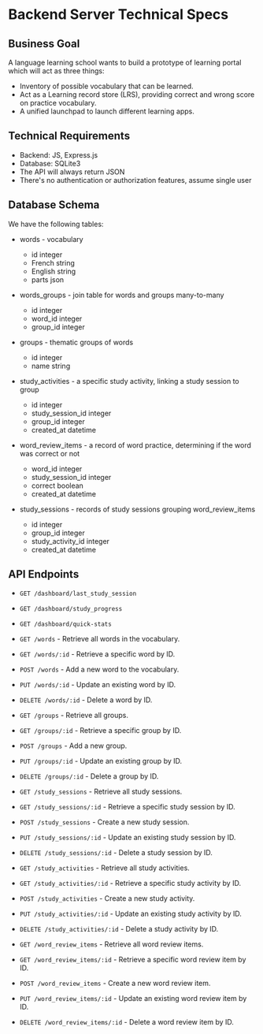 # Backend Server Technical Specs

## Business Goal
A language learning school wants to build a prototype of learning portal which will act as three things:
- Inventory of possible vocabulary that can be learned.
- Act as a  Learning record store (LRS), providing correct and wrong score on practice vocabulary.
- A unified launchpad to launch different learning apps.

## Technical Requirements
- Backend: JS, Express.js
- Database: SQLite3
- The API will always return JSON
- There's no authentication or authorization features, assume single user

## Database Schema
We have the following tables:
- words - vocabulary
    - id integer
    - French string
    - English string
    - parts json

- words_groups - join table for words and groups many-to-many
    - id integer
    - word_id integer
    - group_id integer

- groups - thematic groups of words
    - id integer
    - name string

- study_activities - a specific study activity, linking a study session to group
    - id integer
    - study_session_id integer
    - group_id integer
    - created_at datetime

- word_review_items - a record of word practice, determining if the word was correct or not 
    - word_id integer
    - study_session_id integer
    - correct boolean
    - created_at datetime

- study_sessions - records of study sessions grouping word_review_items
    - id integer
    - group_id integer
    - study_activity_id integer
    - created_at datetime

## API Endpoints
- `GET /dashboard/last_study_session`
- `GET /dashboard/study_progress`
- `GET /dashboard/quick-stats`

- `GET /words` - Retrieve all words in the vocabulary.
- `GET /words/:id` - Retrieve a specific word by ID.
- `POST /words` - Add a new word to the vocabulary.
- `PUT /words/:id` - Update an existing word by ID.
- `DELETE /words/:id` - Delete a word by ID.

- `GET /groups` - Retrieve all groups.
- `GET /groups/:id` - Retrieve a specific group by ID.
- `POST /groups` - Add a new group.
- `PUT /groups/:id` - Update an existing group by ID.
- `DELETE /groups/:id` - Delete a group by ID.

- `GET /study_sessions` - Retrieve all study sessions.
- `GET /study_sessions/:id` - Retrieve a specific study session by ID.
- `POST /study_sessions` - Create a new study session.
- `PUT /study_sessions/:id` - Update an existing study session by ID.
- `DELETE /study_sessions/:id` - Delete a study session by ID.

- `GET /study_activities` - Retrieve all study activities.
- `GET /study_activities/:id` - Retrieve a specific study activity by ID.
- `POST /study_activities` - Create a new study activity.
- `PUT /study_activities/:id` - Update an existing study activity by ID.
- `DELETE /study_activities/:id` - Delete a study activity by ID.

- `GET /word_review_items` - Retrieve all word review items.
- `GET /word_review_items/:id` - Retrieve a specific word review item by ID.
- `POST /word_review_items` - Create a new word review item.
- `PUT /word_review_items/:id` - Update an existing word review item by ID.
- `DELETE /word_review_items/:id` - Delete a word review item by ID.